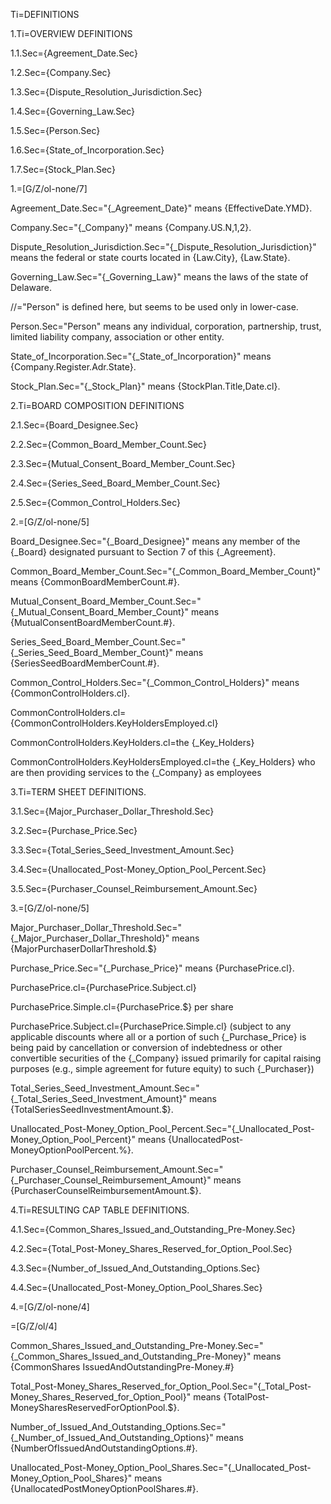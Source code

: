 Ti=DEFINITIONS

1.Ti=OVERVIEW DEFINITIONS

1.1.Sec={Agreement_Date.Sec}

1.2.Sec={Company.Sec}

1.3.Sec={Dispute_Resolution_Jurisdiction.Sec}

1.4.Sec={Governing_Law.Sec}

1.5.Sec={Person.Sec}

1.6.Sec={State_of_Incorporation.Sec}

1.7.Sec={Stock_Plan.Sec}

1.=[G/Z/ol-none/7]

Agreement_Date.Sec="{_Agreement_Date}" means {EffectiveDate.YMD}.

Company.Sec="{_Company}" means {Company.US.N,1,2}.

Dispute_Resolution_Jurisdiction.Sec="{_Dispute_Resolution_Jurisdiction}" means the federal or state courts located in {Law.City}, {Law.State}.

Governing_Law.Sec="{_Governing_Law}" means the laws of the state of Delaware.

//="Person" is defined here, but seems to be used only in lower-case.

Person.Sec="Person" means any individual, corporation, partnership, trust, limited liability company, association or other entity.

State_of_Incorporation.Sec="{_State_of_Incorporation}" means {Company.Register.Adr.State}.

Stock_Plan.Sec="{_Stock_Plan}" means {StockPlan.Title,Date.cl}.

2.Ti=BOARD COMPOSITION DEFINITIONS

2.1.Sec={Board_Designee.Sec}

2.2.Sec={Common_Board_Member_Count.Sec}

2.3.Sec={Mutual_Consent_Board_Member_Count.Sec}

2.4.Sec={Series_Seed_Board_Member_Count.Sec}

2.5.Sec={Common_Control_Holders.Sec}

2.=[G/Z/ol-none/5]

Board_Designee.Sec="{_Board_Designee}" means any member of the {_Board} designated pursuant to Section 7 of this {_Agreement}.

Common_Board_Member_Count.Sec="{_Common_Board_Member_Count}" means {CommonBoardMemberCount.#}.

Mutual_Consent_Board_Member_Count.Sec="{_Mutual_Consent_Board_Member_Count}" means {MutualConsentBoardMemberCount.#}.

Series_Seed_Board_Member_Count.Sec="{_Series_Seed_Board_Member_Count}" means {SeriesSeedBoardMemberCount.#}.

Common_Control_Holders.Sec="{_Common_Control_Holders}" means {CommonControlHolders.cl}.

CommonControlHolders.cl={CommonControlHolders.KeyHoldersEmployed.cl}

CommonControlHolders.KeyHolders.cl=the {_Key_Holders}

CommonControlHolders.KeyHoldersEmployed.cl=the {_Key_Holders} who are then providing services to the {_Company} as employees


3.Ti=TERM SHEET DEFINITIONS.

3.1.Sec={Major_Purchaser_Dollar_Threshold.Sec}

3.2.Sec={Purchase_Price.Sec}

3.3.Sec={Total_Series_Seed_Investment_Amount.Sec}

3.4.Sec={Unallocated_Post-Money_Option_Pool_Percent.Sec}

3.5.Sec={Purchaser_Counsel_Reimbursement_Amount.Sec}

3.=[G/Z/ol-none/5]

Major_Purchaser_Dollar_Threshold.Sec="{_Major_Purchaser_Dollar_Threshold}" means {MajorPurchaserDollarThreshold.$}

Purchase_Price.Sec="{_Purchase_Price}" means {PurchasePrice.cl}.

PurchasePrice.cl={PurchasePrice.Subject.cl}

PurchasePrice.Simple.cl={PurchasePrice.$} per share 

PurchasePrice.Subject.cl={PurchasePrice.Simple.cl} (subject to any applicable discounts where all or a portion of such {_Purchase_Price} is being paid by cancellation or conversion of indebtedness or other convertible securities of the {_Company} issued primarily for capital raising purposes (e.g., simple agreement for future equity) to such {_Purchaser})

Total_Series_Seed_Investment_Amount.Sec="{_Total_Series_Seed_Investment_Amount}" means {TotalSeriesSeedInvestmentAmount.$}.

Unallocated_Post-Money_Option_Pool_Percent.Sec="{_Unallocated_Post-Money_Option_Pool_Percent}" means {UnallocatedPost-MoneyOptionPoolPercent.%}.

Purchaser_Counsel_Reimbursement_Amount.Sec="{_Purchaser_Counsel_Reimbursement_Amount}" means {PurchaserCounselReimbursementAmount.$}.

4.Ti=RESULTING CAP TABLE DEFINITIONS.

4.1.Sec={Common_Shares_Issued_and_Outstanding_Pre-Money.Sec}

4.2.Sec={Total_Post-Money_Shares_Reserved_for_Option_Pool.Sec}

4.3.Sec={Number_of_Issued_And_Outstanding_Options.Sec}

4.4.Sec={Unallocated_Post-Money_Option_Pool_Shares.Sec}

4.=[G/Z/ol-none/4]

=[G/Z/ol/4]



Common_Shares_Issued_and_Outstanding_Pre-Money.Sec="{_Common_Shares_Issued_and_Outstanding_Pre-Money}" means {CommonShares IssuedAndOutstandingPre-Money.#}

Total_Post-Money_Shares_Reserved_for_Option_Pool.Sec="{_Total_Post-Money_Shares_Reserved_for_Option_Pool}" means {TotalPost-MoneySharesReservedForOptionPool.$}. 

Number_of_Issued_And_Outstanding_Options.Sec="{_Number_of_Issued_And_Outstanding_Options}" means {NumberOfIssuedAndOutstandingOptions.#}.

Unallocated_Post-Money_Option_Pool_Shares.Sec="{_Unallocated_Post-Money_Option_Pool_Shares}" means {UnallocatedPostMoneyOptionPoolShares.#}.
